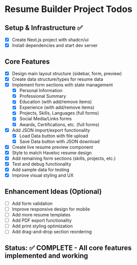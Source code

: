 # Resume Builder Project Todos

## Setup & Infrastructure ✅
- [x] Create Next.js project with shadcn/ui
- [x] Install dependencies and start dev server

## Core Features
- [x] Design main layout structure (sidebar, form, preview)
- [x] Create data structure/types for resume data
- [x] Implement form sections with state management
  - [x] Personal Information
  - [x] Professional Summary
  - [x] Education (with add/remove items)
  - [x] Experience (with add/remove items)
  - [x] Projects, Skills, Languages (full forms)
  - [x] Social Media/Links forms
  - [x] Awards, Certifications, etc. (full forms)
- [x] Add JSON import/export functionality
  - [x] Load Data button with file upload
  - [x] Save Data button with JSON download
- [x] Create live resume preview component
- [x] Style to match Haveloc resume design
- [x] Add remaining form sections (skills, projects, etc.)
- [x] Test and debug functionality
- [x] Add sample data for testing
- [x] Improve visual styling and UX

## Enhancement Ideas (Optional)
- [ ] Add form validation
- [ ] Improve responsive design for mobile
- [ ] Add more resume templates
- [ ] Add PDF export functionality
- [ ] Add print styling optimization
- [ ] Add drag-and-drop section reordering

## Status: ✅ COMPLETE - All core features implemented and working
